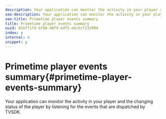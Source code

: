 ```yaml
---
description: Your application can monitor the activity in your player and the changing status of the player by listening for the events that are dispatched by TVSDK.
seo-description: Your application can monitor the activity in your player and the changing status of the player by listening for the events that are dispatched by TVSDK.
seo-title: Primetime player events summary
title: Primetime player events summary
uuid: 83eff1fd-bf08-48f9-b4f5-e6cbcf232994
index: y
internal: n
snippet: y
---
```


# Primetime player events summary{#primetime-player-events-summary}

Your application can monitor the activity in your player and the changing status of the player by listening for the events that are dispatched by TVSDK.

